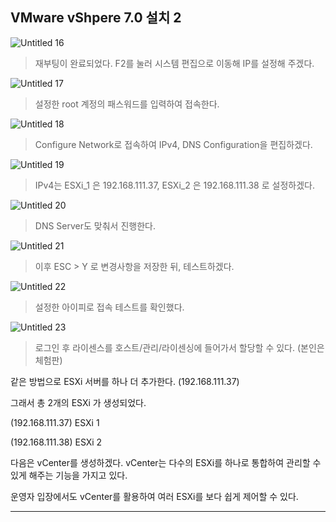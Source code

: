 ## VMware vShpere 7.0 설치 2

![Untitled 16](https://user-images.githubusercontent.com/84123877/177447789-426dd724-3edd-4200-bf42-6f19a40a78e6.png)

> 재부팅이 완료되었다. F2를 눌러 시스템 편집으로 이동해 IP를 설정해 주겠다.
> 

![Untitled 17](https://user-images.githubusercontent.com/84123877/177447792-60d59dbd-4247-44f9-98b7-99cde8fc0e0e.png)

> 설정한 root 계정의 패스워드를 입력하여 접속한다.
> 

![Untitled 18](https://user-images.githubusercontent.com/84123877/177447794-3e5d07b6-1ecf-40db-8076-eca61b0184ac.png)

> Configure Network로 접속하여 IPv4, DNS Configuration을 편집하겠다.
> 

![Untitled 19](https://user-images.githubusercontent.com/84123877/177447795-94883554-d87d-4ded-801a-aac8f39c5d15.png)

> IPv4는 ESXi_1 은 192.168.111.37, ESXi_2 은 192.168.111.38 로 설정하겠다.
> 

![Untitled 20](https://user-images.githubusercontent.com/84123877/177447797-c4833e45-af5b-4ebc-8577-a324e9a1a4c5.png)

> DNS Server도 맞춰서 진행한다.
> 

![Untitled 21](https://user-images.githubusercontent.com/84123877/177447798-8f26f231-03c7-4622-887d-35b9023fcec1.png)

> 이후 ESC > Y 로 변경사항을 저장한 뒤, 테스트하겠다.
> 

![Untitled 22](https://user-images.githubusercontent.com/84123877/177447799-39a3ae66-3085-4549-a674-028651d1bec7.png)

> 설정한 아이피로 접속 테스트를 확인했다.
> 

![Untitled 23](https://user-images.githubusercontent.com/84123877/177447802-be42cca4-337e-4ad1-a86d-80168f09a947.png)

> 로그인 후 라이센스를 호스트/관리/라이센싱에 들어가서 할당할 수 있다. (본인은 체험판)
> 

같은 방법으로 ESXi 서버를 하나 더 추가한다. (192.168.111.37)

그래서 총 2개의 ESXi 가 생성되었다.

(192.168.111.37) ESXi 1

(192.168.111.38) ESXi 2

다음은 vCenter를 생성하겠다. vCenter는 다수의 ESXi를  하나로 통합하여 관리할 수 있게 해주는 기능을 가지고 있다.  

운영자 입장에서도 vCenter를 활용하여 여러 ESXi를 보다 쉽게 제어할 수 있다.

---
